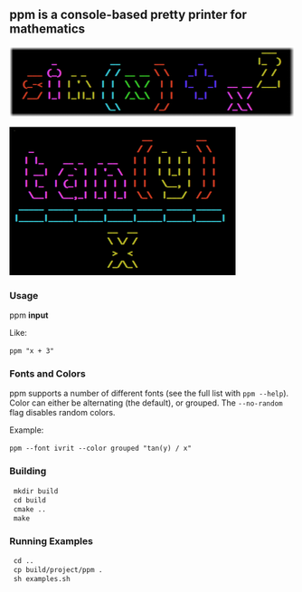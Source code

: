 ## <b>ppm</b> is a console-based pretty printer for mathematics

![alt text](doc/img/sin_blended.png)

![alt text](doc/img/tan.png)

### Usage

ppm <b>input</b>

Like:

`ppm "x + 3"`

### Fonts and Colors

ppm supports a number of different fonts (see the full list with `ppm --help`). Color can either be alternating (the default), or grouped. The `--no-random` flag disables random colors.

Example:

`ppm --font ivrit --color grouped "tan(y) / x"`

### Building

```
 mkdir build
 cd build
 cmake ..
 make
```

### Running Examples

```
 cd ..
 cp build/project/ppm .
 sh examples.sh
```
